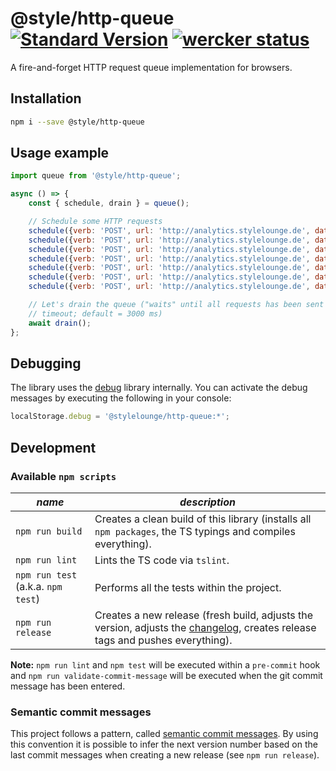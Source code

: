 # @style/http-queue [![Standard Version](https://img.shields.io/badge/release-standard%20version-brightgreen.svg)](https://github.com/conventional-changelog/standard-version) [![wercker status](https://app.wercker.com/status/fdcda89323df1030a7581504bef3c4ad/s "wercker status")](https://app.wercker.com/project/bykey/fdcda89323df1030a7581504bef3c4ad)

A fire-and-forget HTTP request queue implementation for browsers.

## Installation

```sh
npm i --save @style/http-queue
```

## Usage example

```js
import queue from '@style/http-queue';

async () => {
    const { schedule, drain } = queue();

    // Schedule some HTTP requests
    schedule({verb: 'POST', url: 'http://analytics.stylelounge.de', data: {character: 'Almec'}});
    schedule({verb: 'POST', url: 'http://analytics.stylelounge.de', data: {character: 'Amee'}});
    schedule({verb: 'POST', url: 'http://analytics.stylelounge.de', data: {character: 'Darth Bane'}});
    schedule({verb: 'POST', url: 'http://analytics.stylelounge.de', data: {character: 'Beed'}});
    schedule({verb: 'POST', url: 'http://analytics.stylelounge.de', data: {character: 'Sio Bibble'}});
    schedule({verb: 'POST', url: 'http://analytics.stylelounge.de', data: {character: 'Dengar'}});
    schedule({verb: 'POST', url: 'http://analytics.stylelounge.de', data: {character: 'Feral'}});

    // Let's drain the queue ("waits" until all requests has been sent OR terminates after configurable
    // timeout; default = 3000 ms)
    await drain();
};
```

## Debugging

The library uses the [debug](https://github.com/visionmedia/debug) library internally. You can activate the debug messages by executing the following in your console:

```js
localStorage.debug = '@stylelounge/http-queue:*';
```

## Development

### Available `npm scripts`

| *name* | *description* |
|---|---|
| `npm run build`  | Creates a clean build of this library (installs all `npm packages`, the TS typings and compiles everything). |
| `npm run lint` | Lints the TS code via `tslint`. |
| `npm run test` (a.k.a. `npm test`) | Performs all the tests within the project. |
| `npm run release` | Creates a new release (fresh build, adjusts the version, adjusts the [changelog](/CHANGELOG.md), creates release tags and pushes everything).

**Note:** `npm run lint` and `npm test` will be executed within a `pre-commit` hook and `npm run validate-commit-message` will be executed when the git commit message has been entered.

### Semantic commit messages

This project follows a pattern, called [semantic commit messages](https://seesparkbox.com/foundry/semantic_commit_messages). By using this convention it is possible to infer the next version number based on the last commit messages when creating a new release (see `npm run release`).
